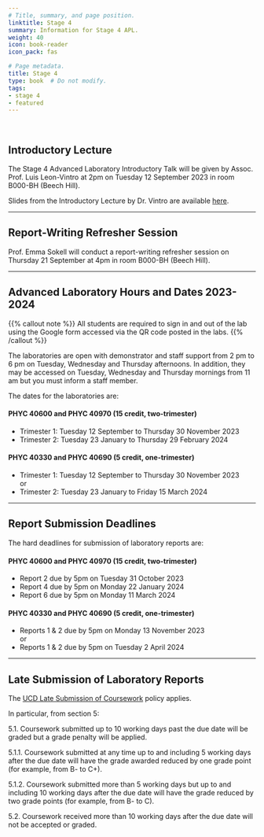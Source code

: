 ```yaml
---
# Title, summary, and page position.
linktitle: Stage 4
summary: Information for Stage 4 APL.
weight: 40
icon: book-reader
icon_pack: fas

# Page metadata.
title: Stage 4
type: book  # Do not modify.
tags:
- stage 4
- featured
---
```


<br/>

## Introductory Lecture

The Stage 4 Advanced Laboratory Introductory Talk will be given by
Assoc. Prof. Luis Leon-Vintro at 2pm on Tuesday 12 September 2023 in
room B000-BH (Beech Hill). 

Slides from the Introductory Lecture by Dr. Vintro are available [here](http://physicslabs.ucd.ie/~apl/labs_master/docs/2023/S4Intro/Stage4_Introduction_2324.pdf).

---

## Report-Writing Refresher Session

Prof. Emma Sokell will conduct a report-writing refresher session on
Thursday 21 September at 4pm in room B000-BH (Beech Hill). 

---

## Advanced Laboratory Hours and Dates 2023-2024

{{% callout note %}} All students are required to sign in and out of the lab
using the Google form accessed via the QR code posted in the labs.
{{% /callout %}}


The laboratories are open with demonstrator and staff support from 2 pm
to 6 pm on Tuesday, Wednesday and Thursday afternoons.  In addition,
they may be accessed on Tuesday, Wednesday and Thursday mornings from 11 am but
you must inform a staff member.


The dates for the laboratories are:

#### PHYC 40600 and PHYC 40970 (15 credit, two-trimester)
* Trimester 1:  Tuesday 12 September to Thursday 30 November 2023
* Trimester 2:  Tuesday 23 January to Thursday 29 February 2024

#### PHYC 40330 and PHYC 40690 (5 credit, one-trimester)
* Trimester 1:  Tuesday 12 September to Thursday 30 November 2023<br>
or
* Trimester 2: Tuesday 23 January to Friday 15 March 2024


---

## Report Submission Deadlines

The hard deadlines for submission of laboratory reports are:

#### PHYC 40600 and PHYC 40970 (15 credit, two-trimester)

* Report 2 due by 5pm on Tuesday 31 October 2023
* Report 4 due by 5pm on Monday 22 January 2024
* Report 6 due by 5pm on Monday 11 March 2024


#### PHYC 40330 and PHYC 40690 (5 credit, one-trimester)
* Reports 1 & 2 due by 5pm on Monday 13 November 2023 <br>
or
* Reports 1 & 2 due by 5pm on Tuesday 2 April 2024

---

## Late Submission of Laboratory Reports

The [UCD Late Submission of Coursework](https://hub.ucd.ie/usis/!W_HU_MENU.P_PUBLISH?p_tag=GD-DOCLAND&ID=137) policy applies.

In particular, from section 5:

5.1. Coursework submitted up to 10 working days past the due date will
be graded but a grade penalty will be applied.

5.1.1. Coursework submitted at any time up to and including 5 working
days after the due date will have the grade awarded reduced by one
grade point (for example, from B- to C+).

5.1.2. Coursework submitted more than 5 working days but up to and
including 10 working days after the due date will have the grade
reduced by two grade points (for example, from B- to C).

5.2. Coursework received more than 10 working days after the due date
will not be accepted or graded.












